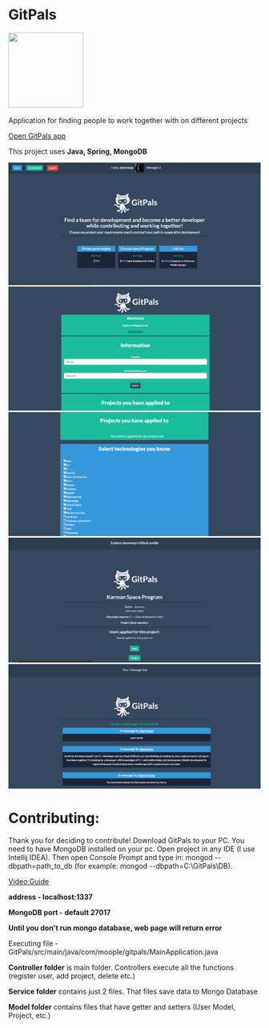 # GitPals

<img src="https://image.flaticon.com/icons/svg/89/89341.svg" width="150" height="150">

Application for finding people to work together with on different projects

[Open GitPals app](https://gitpals.herokuapp.com/) 

This project uses **Java, Spring, MongoDB**

![image](gallery/main.png)
![image](gallery/d1.png)
![image](gallery/d2.png)
![image](gallery/project1.png)
![image](gallery/messages.png)

# Contributing:
Thank you for deciding to contribute! Download GitPals to your PC. You need to have MongoDB installed on your pc.
Open project in any IDE (I use Intellij IDEA). Then open Console Prompt and type in: mongod --dbpath=path_to_db (for example: mongod --dbpath=C:\GitPals\DB). 

[Video Guide](https://youtu.be/JbvxJyXmOEM)

**address - localhost:1337**

**MongoDB port - default 27017**

**Until you don't run mongo database, web page will return error**

Executing file - GitPals/src/main/java/com/moople/gitpals/MainApplication.java

**Controller folder** is main folder. Controllers execute all the functions (register user, add project, delete etc.)

**Service folder** contains just 2 files. That files save data to Mongo Database

**Model folder** contains files that have getter and setters (User Model, Project, etc.)
